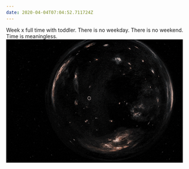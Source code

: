 ```yaml
---
date: 2020-04-04T07:04:52.711724Z
---
```

Week x full time with toddler. There is no weekday. There is no weekend. Time is meaningless. ![](/media/F0308B02-66AA-4DCD-BEC9-943410534E65.gif)
